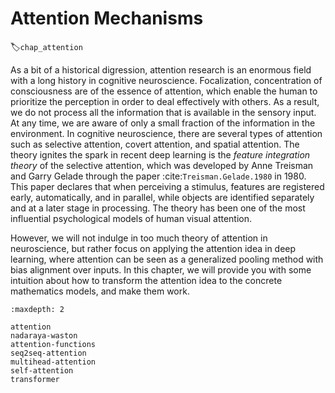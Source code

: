 # Attention Mechanisms
:label:`chap_attention`

As a bit of a historical digression, attention research is an enormous field with a long history in cognitive neuroscience. Focalization, concentration of consciousness are of the essence of attention, which enable the human to prioritize the perception in order to deal effectively with others. As a result, we do not process all the information that is available in the sensory input. At any time, we are aware of only a small fraction of the information in the environment. In cognitive neuroscience, there are several types of attention such as selective attention, covert attention, and spatial attention. The theory ignites the spark in recent deep learning is the *feature integration theory* of the selective attention, which was developed by Anne Treisman and Garry Gelade through the paper :cite:`Treisman.Gelade.1980` in 1980. This paper declares that when perceiving a stimulus, features are registered early, automatically, and in parallel, while objects are identified separately and at a later stage in processing. The theory has been one of the most influential psychological models of human visual attention. 

However, we will not indulge in too much theory of attention in neuroscience, but rather focus on applying the attention idea in deep learning,
where attention can be seen as a generalized pooling method with bias alignment over inputs.
In this chapter, we will provide you with some intuition about how to transform the attention idea to the concrete mathematics models, and make them work.

```toc
:maxdepth: 2

attention
nadaraya-waston
attention-functions
seq2seq-attention
multihead-attention
self-attention
transformer
```

